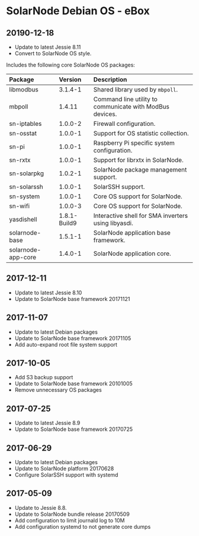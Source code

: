 # SolarNode Debian OS - eBox

## 20190-12-18

 * Update to latest Jessie 8.11
 * Convert to SolarNode OS style.

Includes the following core SolarNode OS packages:

| Package            | Version | Description |
|:-------------------|:--------|:------------|
| libmodbus          | 3.1.4-1 | Shared library used by `mbpoll`. |
| mbpoll             | 1.4.11  | Command line utility to communicate with ModBus devices. | 
| sn-iptables        | 1.0.0-2 | Firewall configuration. |
| sn-osstat          | 1.0.0-1 | Support for OS statistic collection. |
| sn-pi              | 1.0.0-1 | Raspberry Pi specific system configuration. |
| sn-rxtx            | 1.0.0-1 | Support for librxtx in SolarNode. |
| sn-solarpkg        | 1.0.2-1 | SolarNode package management support. |
| sn-solarssh        | 1.0.0-1 | SolarSSH support. |
| sn-system          | 1.0.0-1 | Core OS support for SolarNode. |
| sn-wifi            | 1.0.0-3 | Core OS support for SolarNode. |
| yasdishell         | 1.8.1-Build9 | Interactive shell for SMA inverters using libyasdi. |
| solarnode-base     | 1.5.1-1 | SolarNode application base framework. |
| solarnode-app-core | 1.4.0-1 | SolarNode application core. |


## 2017-12-11

 * Update to latest Jessie 8.10
 * Update to SolarNode base framework 20171121


## 2017-11-07

 * Update to latest Debian packages
 * Update to SolarNode base framework 20171105
 * Add auto-expand root file system support


## 2017-10-05

 * Add S3 backup support
 * Update to SolarNode base framework 20101005
 * Remove unnecessary OS packages


## 2017-07-25

 * Update to latest Jessie 8.9
 * Update to SolarNode base framework 20170725


## 2017-06-29

 * Update to latest Debian packages
 * Update to SolarNode platform 20170628
 * Configure SolarSSH support with systemd


## 2017-05-09

 * Update to Jessie 8.8.
 * Update to SolarNode bundle release 20170509
 * Add configuration to limit journald log to 10M
 * Add configuration systemd to not generate core dumps

